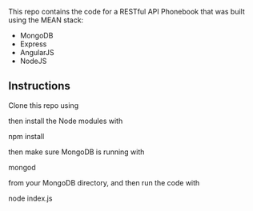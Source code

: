 This repo contains the code for a RESTful API Phonebook that was built using the MEAN stack:
* MongoDB
* 	Express
* 	AngularJS
* 	NodeJS

## Instructions

  Clone this repo using

then install the Node modules with

npm install

then make sure MongoDB is running with

mongod

from your MongoDB directory, and then run the code with

node index.js
